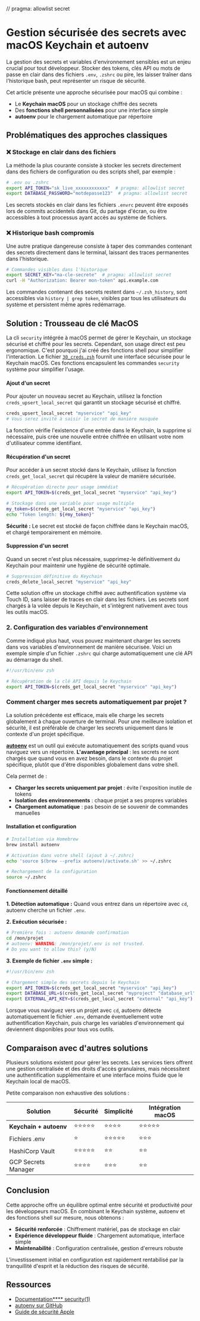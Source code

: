 //  pragma: allowlist secret
# Gestion sécurisée des secrets avec macOS Keychain et autoenv

La gestion des secrets et variables d'environnement sensibles est un enjeu crucial pour tout développeur. Stocker des tokens, clés API ou mots de passe en clair dans des fichiers `.env`, `.zshrc` ou pire, les laisser traîner dans l'historique bash, peut représenter un risque de sécurité.

Cet article présente une approche sécurisée pour macOS qui combine :
- Le **Keychain macOS** pour un stockage chiffré des secrets
- Des **fonctions shell personnalisées** pour une interface simple
- **autoenv** pour le chargement automatique par répertoire

## Problématiques des approches classiques

### ❌ Stockage en clair dans des fichiers

La méthode la plus courante consiste à stocker les secrets directement dans des fichiers de configuration ou des scripts shell, par exemple :
  ```bash
  # .env ou .zshrc
  export API_TOKEN="sk_live_xxxxxxxxxxxx"  # pragma: allowlist secret
  export DATABASE_PASSWORD="motdepasse123"  # pragma: allowlist secret
  ```

Les secrets stockés en clair dans les fichiers `.envrc` peuvent être exposés lors de commits accidentels dans Git, du partage d'écran, ou être accessibles à tout processus ayant accès au système de fichiers.

### ❌ Historique bash compromis

Une autre pratique dangereuse consiste à taper des commandes contenant des secrets directement dans le terminal, laissant des traces permanentes dans l'historique.
  ```bash
  # Commandes visibles dans l'historique
  export SECRET_KEY="ma-cle-secrete"  # pragma: allowlist secret
  curl -H "Authorization: Bearer mon-token" api.example.com
  ```

Les commandes contenant des secrets restent dans `~/.zsh_history`, sont accessibles via `history | grep token`, visibles par tous les utilisateurs du système et persistent même après redémarrage.

## Solution : Trousseau de clé MacOS

La cli `security` intégrée à macOS permet de gérer le Keychain, un stockage sécurisé et chiffré pour les secrets. Cependant, son usage direct est peu ergonomique. C'est pourquoi j'ai créé des fonctions shell pour simplifier l'interaction. Le fichier [`30_creds.zsh`](https://github.com/Ameausoone/macos-provision/blob/main/roles/mac_dev_playbook/files/.zshrc.d/core/30_creds.zsh) fournit une interface sécurisée pour le Keychain macOS. Ces fonctions encapsulent les commandes `security` système pour simplifier l'usage.

#### Ajout d'un secret

Pour ajouter un nouveau secret au Keychain, utilisez la fonction `creds_upsert_local_secret` qui garantit un stockage sécurisé et chiffré.

```bash
creds_upsert_local_secret "myservice" "api_key"
# Vous serez invité à saisir le secret de manière masquée
```

La fonction vérifie l'existence d'une entrée dans le Keychain, la supprime si nécessaire, puis crée une nouvelle entrée chiffrée en utilisant votre nom d'utilisateur comme identifiant.

#### Récupération d'un secret

Pour accéder à un secret stocké dans le Keychain, utilisez la fonction `creds_get_local_secret` qui récupère la valeur de manière sécurisée.

```bash
# Récupération directe pour usage immédiat
export API_TOKEN=$(creds_get_local_secret "myservice" "api_key")

# Stockage dans une variable pour usage multiple
my_token=$(creds_get_local_secret "myservice" "api_key")
echo "Token length: ${#my_token}"
```

**Sécurité :** Le secret est stocké de façon chiffrée dans le Keychain macOS, et chargé temporairement en mémoire.

#### Suppression d'un secret

Quand un secret n'est plus nécessaire, supprimez-le définitivement du Keychain pour maintenir une hygiène de sécurité optimale.

```bash
# Suppression définitive du Keychain
creds_delete_local_secret "myservice" "api_key"
```

Cette solution offre un stockage chiffré avec authentification système via Touch ID, sans laisser de traces en clair dans les fichiers. Les secrets sont chargés à la volée depuis le Keychain, et s'intègrent nativement avec tous les outils macOS.

### 2. Configuration des variables d'environnement

Comme indiqué plus haut, vous pouvez maintenant charger les secrets dans vos variables d'environnement de manière sécurisée. Voici un exemple simple d'un fichier `.zshrc` qui charge automatiquement une clé API au démarrage du shell.

```bash
#!/usr/bin/env zsh

# Récupération de la clé API depuis le Keychain
export API_TOKEN=$(creds_get_local_secret "myservice" "api_key")
```

### Comment charger mes secrets automatiquement par projet ?

La solution précédente est efficace, mais elle charge les secrets globalement à chaque ouverture de terminal. Pour une meilleure isolation et sécurité, il est préférable de charger les secrets uniquement dans le contexte d'un projet spécifique.

[**autoenv**](https://github.com/hyperupcall/autoenv) est un outil qui exécute automatiquement des scripts quand vous naviguez vers un répertoire. **L'avantage principal** : les secrets ne sont chargés que quand vous en avez besoin, dans le contexte du projet spécifique, plutôt que d'être disponibles globalement dans votre shell.

Cela permet de :
- **Charger les secrets uniquement par projet** : évite l'exposition inutile de tokens
- **Isolation des environnements** : chaque projet a ses propres variables
- **Chargement automatique** : pas besoin de se souvenir de commandes manuelles

#### Installation et configuration

```bash
# Installation via Homebrew
brew install autoenv

# Activation dans votre shell (ajout à ~/.zshrc)
echo 'source $(brew --prefix autoenv)/activate.sh' >> ~/.zshrc

# Rechargement de la configuration
source ~/.zshrc
```

#### Fonctionnement détaillé

**1. Détection automatique :**
Quand vous entrez dans un répertoire avec `cd`, autoenv cherche un fichier `.env`.

**2. Exécution sécurisée :**
```bash
# Première fois : autoenv demande confirmation
cd /mon/projet
# autoenv: WARNING: /mon/projet/.env is not trusted.
# Do you want to allow this? (y/N)
```

**3. Exemple de fichier `.env` simple :**

```bash
#!/usr/bin/env zsh

# Chargement simple des secrets depuis le Keychain
export API_TOKEN=$(creds_get_local_secret "myservice" "api_key")
export DATABASE_URL=$(creds_get_local_secret "myproject" "database_url")
export EXTERNAL_API_KEY=$(creds_get_local_secret "external" "api_key")
```

Lorsque vous naviguez vers un projet avec `cd`, autoenv détecte automatiquement le fichier `.env`, demande éventuellement votre authentification Keychain, puis charge les variables d'environnement qui deviennent disponibles pour tous vos outils.

## Comparaison avec d'autres solutions

Plusieurs solutions existent pour gérer les secrets. Les services tiers offrent une gestion centralisée et des droits d'accès granulaires, mais nécessitent une authentification supplémentaire et une interface moins fluide que le Keychain local de macOS.

Petite comparaison non exhaustive des solutions :

| Solution               | Sécurité | Simplicité | Intégration macOS |
|------------------------|----------|------------|------------------|
| **Keychain + autoenv** | ⭐⭐⭐⭐⭐ | ⭐⭐⭐⭐ | ⭐⭐⭐⭐⭐ |
| Fichiers .env          | ⭐ | ⭐⭐⭐⭐⭐ | ⭐⭐⭐ |
| HashiCorp Vault        | ⭐⭐⭐⭐⭐ | ⭐⭐ | ⭐⭐ |
| GCP Secrets Manager    | ⭐⭐⭐⭐ | ⭐⭐⭐ | ⭐⭐ |

## Conclusion

Cette approche offre un équilibre optimal entre sécurité et productivité pour les développeurs macOS. En combinant le Keychain système, autoenv et des fonctions shell sur mesure, nous obtenons :

- **Sécurité renforcée** : Chiffrement matériel, pas de stockage en clair
- **Expérience développeur fluide** : Chargement automatique, interface simple
- **Maintenabilité** : Configuration centralisée, gestion d'erreurs robuste

L'investissement initial en configuration est rapidement rentabilisé par la tranquillité d'esprit et la réduction des risques de sécurité.

## Ressources

- [Documentation**** security(1)](https://ss64.com/osx/security.html)
- [autoenv sur GitHub](https://github.com/hyperupcall/autoenv)
- [Guide de sécurité Apple](https://support.apple.com/guide/keychain-access/)
